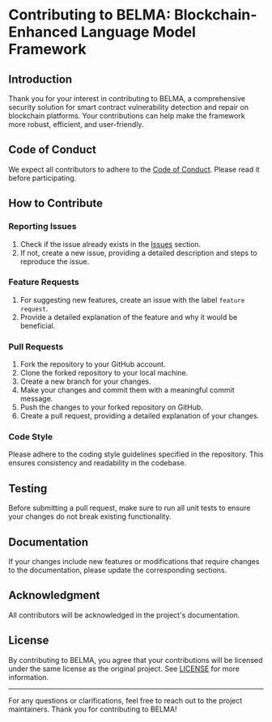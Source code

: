 # Contributing to BELMA: Blockchain-Enhanced Language Model Framework

## Introduction

Thank you for your interest in contributing to BELMA, a comprehensive security solution for smart contract vulnerability detection and repair on blockchain platforms. Your contributions can help make the framework more robust, efficient, and user-friendly.

## Code of Conduct

We expect all contributors to adhere to the [Code of Conduct](CODE_OF_CONDUCT.md). Please read it before participating.

## How to Contribute

### Reporting Issues

1. Check if the issue already exists in the [Issues](https://github.com/yourusername/BELMA/issues) section.
2. If not, create a new issue, providing a detailed description and steps to reproduce the issue.

### Feature Requests

1. For suggesting new features, create an issue with the label `feature request`.
2. Provide a detailed explanation of the feature and why it would be beneficial.

### Pull Requests

1. Fork the repository to your GitHub account.
2. Clone the forked repository to your local machine.
3. Create a new branch for your changes.
4. Make your changes and commit them with a meaningful commit message.
5. Push the changes to your forked repository on GitHub.
6. Create a pull request, providing a detailed explanation of your changes.

### Code Style

Please adhere to the coding style guidelines specified in the repository. This ensures consistency and readability in the codebase.

## Testing

Before submitting a pull request, make sure to run all unit tests to ensure your changes do not break existing functionality.

## Documentation

If your changes include new features or modifications that require changes to the documentation, please update the corresponding sections.

## Acknowledgment

All contributors will be acknowledged in the project's documentation.

## License

By contributing to BELMA, you agree that your contributions will be licensed under the same license as the original project. See [LICENSE](LICENSE.md) for more information.

---

For any questions or clarifications, feel free to reach out to the project maintainers. Thank you for contributing to BELMA!
